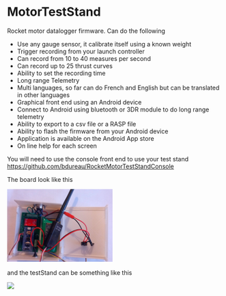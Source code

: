 # MotorTestStand
Rocket motor datalogger firmware.
Can do the following
- Use any gauge sensor, it calibrate itself using a known weight
- Trigger recording from your launch controller
- Can record from 10 to 40 measures per second
- Can record up to 25 thrust curves
- Ability to set the recording time
- Long range Telemetry
- Multi languages, so far can do French and English but can be translated in other languages 
- Graphical front end using an Android device
- Connect to Android using bluetooth or 3DR module to do long range telemetry
- Ability to export to a csv file or a RASP file
- Ability to flash the firmware from your Android device
- Application is available on the Android App store
- On line help for each screen

You will need to use the console front end to use your test stand
https://github.com/bdureau/RocketMotorTestStandConsole

The board look like this
<p></p>
<img src="/board images/teststand_board.jpg" width="49%">   

and the testStand can be something like this
<p></p>
<img src="/board images/TestStand.jpg" width="49%">   
